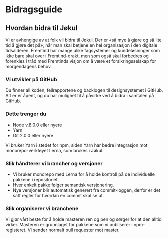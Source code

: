 # Bidragsguide

## Hvordan bidra til Jøkul

Vi er avhengige av at folk vil bidra til Jøkul. Der er «så mye å gjøre og så lite tid å gjøre det på», når man skal betjene en hel organisasjon i den digitale tidsalderen. Fremtind har mange ulike fagsystemer og kundeløsninger som ikke bare skal over i Fremtind-drakt, men som også skal forbedres og forenkles i tråd med Fremtinds visjon om å være et forsikringsselskap for morgendagens behov.

### Vi utvikler på GitHub

Du finner all koden, feilrapportene og backlogen til designsystemet i GitHub. Alt er er åpent, og du har mulighet til å påvirke ved å bidra i samtalen på GitHub.

### Dette trenger du

-   Node v.8.0.0 eller nyere
-   Yarn
-   Git 2.0.0 eller nyere

Vi bruker Yarn i stedet for npm, siden Yarn har bedre integrasjon mot monorepo-verktøyet Lerna, som brukes i Jøkul.

### Slik håndterer vi brancher og versjoner

-   Vi bruker monorepo med Lerna for å holde kontroll på de individuelle pakkene i repositoriet.
-   Hver enkelt pakke følger semantisk versjonering.
-   Nye versjoner blir automatisk generert fra commit-loggen, derfor er det satt regler for hvordan en commit skal se ut.

### Slik organiserer vi branchene

Vi gjør vårt beste for å holde masteren ren og pen og sørger for at den alltid virker. Masteren er grunnlaget for pakkene som vi publiserer i npm-registeret. Vi sender normalt pull requester mot master.
